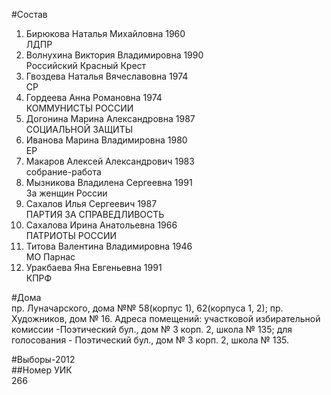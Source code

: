 #Состав  
1. Бирюкова Наталья Михайловна 1960  
    ЛДПР  
2. Волнухина Виктория Владимировна 1990  
    Российский Красный Крест  
3. Гвоздева Наталья Вячеславовна 1974  
    СР  
4. Гордеева Анна Романовна 1974  
    КОММУНИСТЫ РОССИИ  
5. Догонина Марина Александровна 1987  
    СОЦИАЛЬНОЙ ЗАЩИТЫ  
6. Иванова Марина Владимировна 1980  
    ЕР  
7. Макаров Алексей Александрович 1983  
    собрание-работа  
8. Мызникова Владилена Сергеевна 1991  
    За женщин России  
9. Сахалов Илья Сергеевич 1987  
    ПАРТИЯ ЗА СПРАВЕДЛИВОСТЬ  
10. Сахалова Ирина Анатольевна 1966  
    ПАТРИОТЫ РОССИИ  
11. Титова Валентина Владимировна 1946  
    МО Парнас  
12. Уракбаева Яна Евгеньевна 1991  
    КПРФ  
  
#Дома  
пр. Луначарского, дома №№ 58(корпус 1), 62(корпуса 1, 2); пр. Художников, дом № 16. Адреса помещений: участковой избирательной комиссии -Поэтический бул., дом № 3 корп. 2, школа № 135; для голосования - Поэтический бул., дом № 3 корп. 2, школа № 135.  
  
#Выборы-2012  
##Номер УИК  
266  
